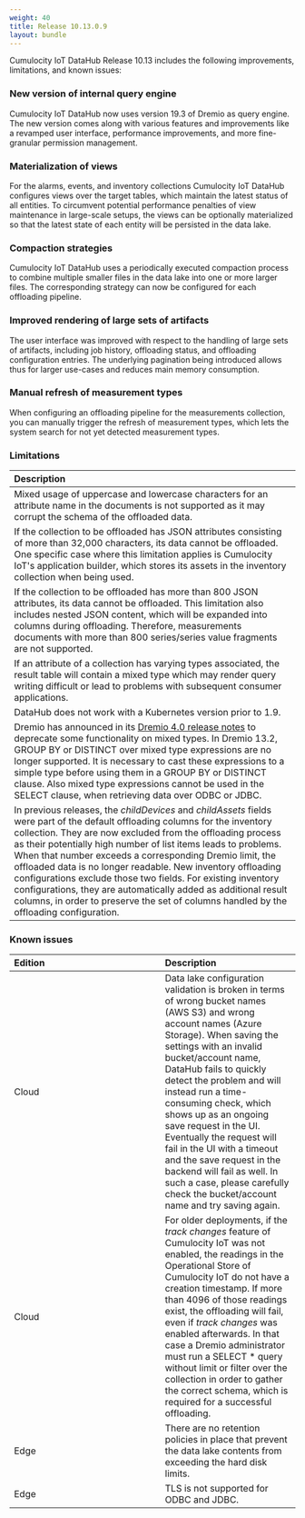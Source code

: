 ```yaml
---
weight: 40
title: Release 10.13.0.9
layout: bundle
---
```


Cumulocity IoT DataHub Release 10.13 includes the following improvements, limitations, and known issues:

### New version of internal query engine

Cumulocity IoT DataHub now uses version 19.3 of Dremio as query engine. The new version comes along with various features and improvements like a revamped user interface, performance improvements, and more fine-granular permission management.

### Materialization of views

For the alarms, events, and inventory collections Cumulocity IoT DataHub configures views over the target tables, which maintain the latest status of all entities. To circumvent potential performance penalties of view maintenance in large-scale setups, the views can be optionally materialized so that the latest state of each entity will be persisted in the data lake.

### Compaction strategies

Cumulocity IoT DataHub uses a periodically executed compaction process to combine multiple smaller files in the data lake into one or more larger files. The corresponding strategy can now be configured for each offloading pipeline.

### Improved rendering of large sets of artifacts

The user interface was improved with respect to the handling of large sets of artifacts, including job history, offloading status, and offloading configuration entries. The underlying pagination being introduced allows thus for larger use-cases and reduces main memory consumption.

### Manual refresh of measurement types

When configuring an offloading pipeline for the measurements collection, you can manually trigger the refresh of measurement types, which lets the system search for not yet detected measurement types.

### Limitations

|<div style="width:250px">Description</div>
|:---
|Mixed usage of uppercase and lowercase characters for an attribute name in the documents is not supported as it may corrupt the schema of the offloaded data.|
|If the collection to be offloaded has JSON attributes consisting of more than 32,000 characters, its data cannot be offloaded. One specific case where this limitation applies is Cumulocity IoT's application builder, which stores its assets in the inventory collection when being used.|
|If the collection to be offloaded has more than 800 JSON attributes, its data cannot be offloaded. This limitation also includes nested JSON content, which will be expanded into columns during offloading. Therefore, measurements documents with more than 800 series/series value fragments are not supported.|
|If an attribute of a collection has varying types associated, the result table will contain a mixed type which may render query writing difficult or lead to problems with subsequent consumer applications.|
|DataHub does not work with a Kubernetes version prior to 1.9.|
|Dremio has announced in its [Dremio 4.0 release notes](https://docs.dremio.com/release-notes/40-release-notes.html#deprecations) to deprecate some functionality on mixed types. In Dremio 13.2, GROUP BY or DISTINCT over mixed type expressions are no longer supported. It is necessary to cast these expressions to a simple type before using them in a GROUP BY or DISTINCT clause. Also mixed type expressions cannot be used in the SELECT clause, when retrieving data over ODBC or JDBC.|
|In previous releases, the *childDevices* and *childAssets* fields were part of the default offloading columns for the inventory collection. They are now excluded from the offloading process as their potentially high number of list items leads to problems. When that number exceeds a corresponding Dremio limit, the offloaded data is no longer readable. New inventory offloading configurations exclude those two fields. For existing inventory configurations, they are automatically added as additional result columns, in order to preserve the set of columns handled by the offloading configuration.|

### Known issues

|<div style="width:250px">Edition|Description|
|:---|:---|
|Cloud|Data lake configuration validation is broken in terms of wrong bucket names (AWS S3) and wrong account names (Azure Storage). When saving the settings with an invalid bucket/account name, DataHub fails to quickly detect the problem and will instead run a time-consuming check, which shows up as an ongoing save request in the UI. Eventually the request will fail in the UI with a timeout and the save request in the backend will fail as well. In such a case, please carefully check the bucket/account name and try saving again.|
|Cloud|For older deployments, if the *track changes* feature of Cumulocity IoT was not enabled, the readings in the Operational Store of Cumulocity IoT do not have a creation timestamp. If more than 4096 of those readings exist, the offloading will fail, even if *track changes* was enabled afterwards. In that case a Dremio administrator must run a SELECT * query without limit or filter over the collection in order to gather the correct schema, which is required for a successful offloading.|
|Edge|There are no retention policies in place that prevent the data lake contents from exceeding the hard disk limits.|
|Edge|TLS is not supported for ODBC and JDBC.|
